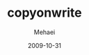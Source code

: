 ---
layout:     post
title:      copyonwrite
subtitle:   
date:       2009-10-31
author:     Mehaei
header-img: img/home-bg-geek.jpg
catalog: true
tags:
    - python
---